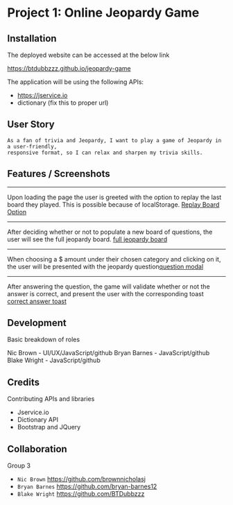 # Project 1: Online Jeopardy Game

## Installation

The deployed website can be accessed at the below link

https://btdubbzzz.github.io/jeopardy-game

The application will be using the following APIs:

- https://jservice.io
- dictionary (fix this to proper url)

## User Story

```
As a fan of trivia and Jeopardy, I want to play a game of Jeopardy in a user-friendly, 
responsive format, so I can relax and sharpen my trivia skills.

```

## Features / Screenshots

---
Upon loading the page the user is greeted with the option to replay the last board they played. This is possible because of localStorage. [Replay Board Option](replayscreen.jpg)


---
After deciding whether or not to populate a new board of questions, the user will see the full jeopardy board. [full jeopardy board](mainboard.jpg)


---
When choosing a $ amount under their chosen category and clicking on it, the user will be presented with the jeopardy question[question modal](questionmodal.jpg)

---
After answering the question, the game will validate whether or not the answer is correct, and present the user with the corresponding toast [correct answer toast](answertoast)



## Development

Basic breakdown of roles

Nic Brown - UI/UX/JavaScript/github
Bryan Barnes - JavaScript/github
Blake Wright - JavaScript/github



## Credits

Contributing APIs and libraries

- Jservice.io
- Dictionary API
- Bootstrap and JQuery

## Collaboration

Group 3

- `Nic Brown` https://github.com/brownnicholasj
- `Bryan Barnes` https://github.com/bryan-barnes12
- `Blake Wright` https://github.com/BTDubbzzz
